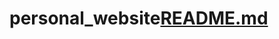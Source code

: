 # personal_website[README.md](https://github.com/Dagimassefa/personal_website/files/8483594/README.md)
